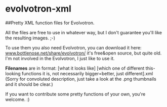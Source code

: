 # evolvotron-xml
##Pretty XML function files for Evolvotron.

All the files are free to use in whatever way, but I don't guarantee you'll like the resulting images. ;-) 

To use them you also need Evolvotron, you can download it here: www.bottlenose.net/share/evolvotron/ it's free&open source, but quite old. I'm not involved in the Evolvotron, I just like to use it.

**Filenames** are in format: [what it looks like] [which one of different this-looking functions it is, not necessarily bigger=better, just different].xml (Sorry for convoluted description, just take a look at the .png thumbnails and it should be clear.)

If you want to contribute some pretty functions of your own, you're welcome. :)
